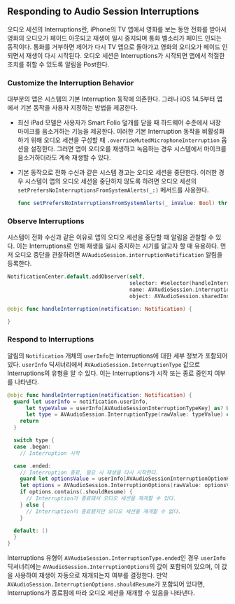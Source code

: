 ## Responding to Audio Session Interruptions

오디오 세션의 Interruptions란, iPhone의 TV 앱에서 영화를 보는 동안 전화를 받아서 영화의 오디오가 페이드 아웃되고 재생이 일시 중지되며 통화 벨소리가 페이드 인되는 동작이다. 통화를 거부하면 제어가 다시 TV 앱으로 돌아가고 영화의 오디오가 페이드 인되면서 재생이 다시 시작된다. 오디오 세션은 Interruptions가 시작되면 앱에서 적절한 조치를 취할 수 있도록 알림을 Post한다.

### Customize the Interruption Behavior

대부분의 앱은 시스템의 기본 Interruption 동작에 의존한다. 그러나 iOS 14.5부터 앱에서 기본 동작을 사용자 지정하는 방법을 제공한다.

- 최신 iPad 모델은 사용자가 Smart Folio 덮개를 닫을 때 하드웨어 수준에서 내장 마이크를 음소거하는 기능을 제공한다. 이러한 기본 Interruption 동작을 비활성화하기 위해 오디오 세션을 구성할 때 `.overrideMutedMicrophoneInterruption` 옵션을 설정한다. 그러면 앱이 오디오를 재생하고 녹음하는 경우 시스템에서 마이크를 음소거하더라도 계속 재생할 수 있다.

- 기본 동작으로 전화 수신과 같은 시스템 경고는 오디오 세션을 중단한다. 이러한 경우 시스템이 앱의 오디오 세션을 중단하지 않도록 하려면 오디오 세션의 `setPrefersNoInterruptionsFromSystemAlerts(_:)` 메서드를 사용한다.

    ```swift
    func setPrefersNoInterruptionsFromSystemAlerts(_ inValue: Bool) throws
    ```

### Observe Interruptions

시스템이 전화 수신과 같은 이유로 앱의 오디오 세션을 중단할 때 알림을 관찰할 수 있다. 이는 Interruptions로 인해 재생을 일시 중지하는 시기를 알고자 할 때 유용하다. 먼저 오디오 중단을 관찰하려면 `AVAudioSession.interruptionNotification` 알림을 등록한다.

```swift
NotificationCenter.default.addObserver(self,
                                       selector: #selector(handleInterruption),
                                       name: AVAudioSession.interruptionNotification,
                                       object: AVAudioSession.sharedInstance())

@objc func handleInterruption(notification: Notification) {

}
```

### Respond to Interruptions

알림의 `Notification` 개체의 `userInfo`는 Interruptions에 대한 세부 정보가 포함되어 있다. `userInfo` 딕셔너리에서 `AVAudioSession.InterruptionType` 값으로 Interruptions의 유형을 알 수 있다. 이는 Interruptions가 시작 또는 종료 중인지 여부를 나타낸다.

```swift
@objc func handleInterruption(notification: Notification) {
  guard let userInfo = notification.userInfo,
      let typeValue = userInfo[AVAudioSessionInterruptionTypeKey] as? UInt,
      let type = AVAudioSession.InterruptionType(rawValue: typeValue) else {
    return
  }

  switch type {
  case .began:
    // Interruption 시작

  case .ended:
    // Interruption 종료, 필요 시 재생을 다시 시작한다.
    guard let optionsValue = userInfo[AVAudioSessionInterruptionOptionKey] as? UInt else { return }
    let options = AVAudioSession.InterruptionOptions(rawValue: optionsValue)
    if options.contains(.shouldResume) {
      // Interruption가 종료돼서 오디오 세션을 재개할 수 있다.
    } else {
      // Interruption이 종료됐지만 오디오 세션을 재개할 수 없다.
    }

  default: ()
  }
}
```

Interruptions 유형이 `AVAudioSession.InterruptionType.ended`인 경우 `userInfo` 딕셔너리에는 `AVAudioSession.InterruptionOptions`의 값이 포함되어 있으며, 이 값을 사용하여 재생이 자동으로 재개되는지 여부를 결정한다. 만약 `AVAudioSession.InterruptionOptions.shouldResume`가 포함되어 있다면, Interruptions가 종료됨에 따라 오디오 세션을 재개할 수 있음을 나타낸다.